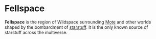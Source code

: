 # Fellspace

**Fellspace** is the region of Wildspace surrounding [Mote](../mote.md) and other worlds shaped by the bombardment of [starstuff](../../ch-6-mote-treasures/starstuff.md). It is the only known source of starstuff across the multiverse.
